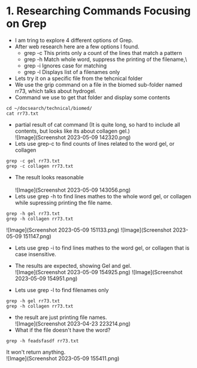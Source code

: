 # 1. Researching Commands Focusing on Grep <br />
- I am tring to explore 4 different options of Grep. <br />  
- After web research here are a few options I found.
  - grep -c This prints only a count of the lines that match a pattern
  - grep -h Match whole word, suppress the printing of the filename,\
  - grep -i Ignores case for matching
  - grep -l Displays list of a filenames only
- Lets try it on a specific file from the tehcnical folder
- We use the grip command on a file in the biomed sub-folder named rr73, which talks about hydrogel.
- Command we use to get that folder and display some contents
```
cd ~/docsearch/technical/biomed/
cat rr73.txt
```
-  partial result of cat command (It is quite long, so hard to include all contents, but looks like its about collagen gel.)<br />
 ![Image](Screenshot 2023-05-09 142320.png)
-  Lets use grep-c to find counts of lines related to the word gel, or collagen
```
grep -c gel rr73.txt
grep -c collagen rr73.txt
```
 - The result looks reasonable <br />  
 ![Image](Screenshot 2023-05-09 143056.png)
-  Lets use grep -h to find lines mathes to the whole word gel, or collagen while supressing printing the file name.
 
```
grep -h gel rr73.txt
grep -h collagen rr73.txt
```
![Image](Screenshot 2023-05-09 151133.png)
![Image](Screenshot 2023-05-09 151147.png)

-  Lets use grep -i to find lines mathes to the word gel, or collagen that is case insensitive.
-  The results are expected, showing Gel and gel.<br /> 
![Image](Screenshot 2023-05-09 154925.png)
![Image](Screenshot 2023-05-09 154951.png)

-  Lets use grep -l to find filenames only
```
grep -h gel rr73.txt
grep -h collagen rr73.txt
```
- the result are just printing file names.<br /> 
![Image](Screenshot 2023-04-23 223214.png)
- What if the file doesn't have the word?
```
grep -h feadsfasdf rr73.txt
```
It won't return anything. <br /> 
![Image](Screenshot 2023-05-09 155411.png)


